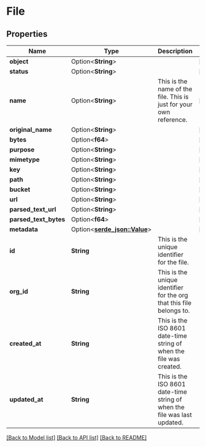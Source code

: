 # File

## Properties

Name | Type | Description | Notes
------------ | ------------- | ------------- | -------------
**object** | Option<**String**> |  | [optional]
**status** | Option<**String**> |  | [optional]
**name** | Option<**String**> | This is the name of the file. This is just for your own reference. | [optional]
**original_name** | Option<**String**> |  | [optional]
**bytes** | Option<**f64**> |  | [optional]
**purpose** | Option<**String**> |  | [optional]
**mimetype** | Option<**String**> |  | [optional]
**key** | Option<**String**> |  | [optional]
**path** | Option<**String**> |  | [optional]
**bucket** | Option<**String**> |  | [optional]
**url** | Option<**String**> |  | [optional]
**parsed_text_url** | Option<**String**> |  | [optional]
**parsed_text_bytes** | Option<**f64**> |  | [optional]
**metadata** | Option<[**serde_json::Value**](.md)> |  | [optional]
**id** | **String** | This is the unique identifier for the file. | 
**org_id** | **String** | This is the unique identifier for the org that this file belongs to. | 
**created_at** | **String** | This is the ISO 8601 date-time string of when the file was created. | 
**updated_at** | **String** | This is the ISO 8601 date-time string of when the file was last updated. | 

[[Back to Model list]](../README.md#documentation-for-models) [[Back to API list]](../README.md#documentation-for-api-endpoints) [[Back to README]](../README.md)


